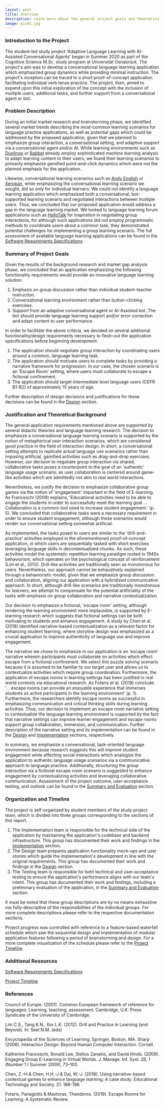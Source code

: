 ```yaml
---
layout: post
title: Overview
description: Learn more about the general project goals and theoretical background.
image: pic01.jpg
---
```


### Introduction to the Project
The student-led study project 'Adaptive Language Learning with AI-Assisted Conversational Agents' began in Summer 2020 as part of the Cognitive Science M.Sc. study program at Universität Osnabrück. The project's aim was to develop a conversational language learning application which emphasized group dynamics while providing minimal instruction. The project's inception can be traced to a short proof-of-concept application facilitating individual verb tense practice. The project, then, aimed to expand upon this initial exploration of the concept with the inclusion of multiple users, additional tasks, and further support from a conversational agent or bot.

### Problem Description
During an initial market research and brainstorming phase, we identified several market trends describing the most-common learning scenarios for language practice applications, as well as potential gaps which could be addressed by the proposed application, given that we planned to emphasize group interaction, a conversational setting, and adaptive support via a conversational agent and/or AI. While learning environments such as [Duolingo](https://www.duolingo.com/) or [Babbel](https://www.babbel.com/) already employ sophisticated machine learning analysis to adapt learning content to their users, we found their learning scenarios to primarily emphasize gamified point-and-click dynamics which were not the planned emphasis for the application.

Likewise, conversational learning scenarios such as [Andy English](https://andychatbot.com/) or [Xeropan](https://xeropan.com/), while emphasizing the conversational learning scenario we sought, did so only for individual learners. We could not identify a language learning application which emphasized both a conversational, bot-supported learning scenario and negotiated interactions between multiple users. Thus, we concluded that our proposed application would address a gap in the language learning market. We looked to language learning forum applications such as [HelloTalk](https://www.hellotalk.com/?lang=en) for inspiration in negotiating group interactions, for although such applications did not employ programmatic methods to coordinate users about a common task, they demonstrated potential challenges for implementing a group learning scenario. The full assessment of available language learning applications can be found in the [Software Requirements Specifications](https://github.com/ALLUOS/ALLUOS.github.io/raw/master/assets/pdfs/software_requirements_specifications.pdf).

### Summary of Project Goals
Given the results of the background research and market gap analysis phase, we concluded that an application emphasizing the following functionality requirements would provide an innovative language learning solution:

1. Emphasis on group discussion rather than individual student-teacher instruction.
2. Conversational learning environment rather than button-clicking exercises.
3. Support from an adaptive conversational agent or AI-Assisted bot. The bot should provide language learning support and/or error correction and adapt content to user performance.

In order to facilitate the above criteria, we decided on several additional functionality/design requirements necessary to flesh-out the application specifications before beginning development.

1. The application should negotiate group interaction by coordinating users around a common, language learning task.
2. The application should motivate users to complete tasks by providing a narrative framework for progression. In our case, the chosen scenario is an 'Escape Room' setting, where users must collaborate to escape a fictional confinement.
3. The application should target intermediate level language users (CEFR B1-B2) of approximately 15 years of age.

Further description of design decisions and justifications for these decisions can be found in the [Design](https://alluos.github.io/2020/05/03/design.html) section.

### Justification and Theoretical Background
The general application requirements mentioned above are supported by several didactic theories and language learning research. The decision to emphasize a conversational language learning scenario is supported by the notion of metaphorical user interaction scenarios, which are considered good practice in the field of interaction design. In short, a conversational setting attempts to replicate actual language use scenarios rather than imposing artificial, gamified activities such as drag-and-drop exercises. However, our decision to negotiate group interaction via shared, collaborative tasks poses a counterpoint to the goal of an 'authentic' language usage scenario, as user collaboration is centered around game-like activities which are admittedly not akin to real world interactions.

Nevertheless, we justify the decision to emphasize collaborative group games via the notion of 'engagement' important in the field of E-learning. As Franceschi (2009) explains, 'Educational activities need to be able to engage the students in order to successfully meet the learning goal … Collaboration is a common tool used to increase student engagement.' (p. 5). We concluded that collaborative tasks were a necessary requirement in order to ensure student engagement, although these scenarios would render our conversational setting somewhat artificial.

As implemented, the tasks posed to users are similar to the 'drill-and-practice' activities employed in the aforementioned proof-of-concept application, in which users are sequentially tasked with short exercises leveraging language skills in decontextualized chunks. As such, these activities model the systematic repetition learning paradigm rooted in 1940s behaviorism, which operates on the psychological concept of reinforcement (Lim et al., 2012). Drill-like activities are traditionally seen as monotonous for users. Nevertheless, our approach cannot be exhaustively explained through a behavioristic model, given that we emphasize group discussion and collaboration, aligning our application with a hybridized communicative approach. In short, although drill-like scenarios are traditionally monotonous for learners, we attempt to compensate for the potential artificiality of the tasks with emphasis on group collaboration and narrative contextualization

Our decision to emphasize a fictional, 'escape room' setting, although rendering the learning environment more implausible, is supported by E-learning research which suggests that fictional settings can be both motivating to students and enhance engagement. A study by Chen et al. (2018) identified narrative-based contextualization as a relevant factor for enhancing student learning, where storyline design was emphasized as a crucial application to improve authenticity of language use and improve engagement.

The narrative we chose to emphasize in our application is an 'escape room' narrative wherein participants must collaborate on activities which effect escape from a fictional confinement. We select this puzzle solving scenario because it is assumed to be familiar to our target user and allows us to contextualize activities which require group coordination. Furthermore, the application of escape rooms in learning settings has been justified in real world contexts via educational research. As Fotaris et al.  (2019) conclude: '... escape rooms can provide an enjoyable experience that immerses students as active participants in the learning environment' (p. 1). Furthermore, the researchers identify escape rooms as successful in emphasizing communication and critical thinking skills during learning activities. Thus, our decision to implement an escape room narrative setting to contextualize the language learning environment is supported by the fact that narrative settings can improve learner engagement and escape rooms support group collaboration, immersion, and communication. Further description of the narrative setting and its implementation can be found in the [Design](https://alluos.github.io/2020/05/03/design.html) and [Implementation](https://alluos.github.io/2020/05/02/implementation.html) sections, respectively.

In summary, we emphasize a conversational, task-oriented language environment because research suggests this will improve student engagement while effecting social interactions which analogize the application to authentic language usage scenarios via a communicative approach to language practice. Additionally, structuring the group interaction via a fictional escape room scenario is suggested to enhance engagement by contextualizing activities and leveraging collaborative communication. Assessment of the project outcome, user-acceptance testing, and outlook can be found in the [Summary and Evaluation](https://alluos.github.io/2020/05/01/evaluation.html) section.

### Organization and Timeline

The project is self-organized by student members of the study project team, which is divided into three groups corresponding to the sections of this report. 

1. The Implementation team is responsible for the technical side of the application by maintaining the application's codebase and backend infrastructure. This group has documented their work and findings in the [Implementation](https://alluos.github.io/2020/05/02/implementation.html) section.
2. The Design team prepares application functionality mock-ups and user stories which guide the implementation's development in line with the original requirements. This group has documented their work and findings in the [Design](https://alluos.github.io/2020/05/03/design.html) section.
3. The Testing team is responsible for both technical and user-acceptance testing to ensure the application's performance aligns with our team's intent. This group has documented their work and findings, including a preliminary evaluation of the application, in the [Summary and Evaluation](https://alluos.github.io/2020/05/01/evaluation.html) section.

It must be noted that these group descriptions are by no means exhaustive nor fully-descriptive of the responsibilities of the individual groups. For more complete descriptions please refer to the respective documentation sections.

Project progress was controlled with reference to a feature-based waterfall schedule which saw the sequential design and implementation of modular application features following a period of brainstorming and design. For a more complete visualization of the schedule please refer to the [Project Timeline](https://github.com/ALLUOS/ALLUOS.github.io/raw/master/assets/pdfs/timeline.pdf).

### Additional Resources
[Software Requirements Specifications](https://github.com/ALLUOS/ALLUOS.github.io/raw/master/assets/pdfs/software_requirements_specifications.pdf)

[Project Timeline](https://github.com/ALLUOS/ALLUOS.github.io/raw/master/assets/pdfs/timeline.pdf)

### References
Council of Europe. (2001). Common European framework of reference for languages:
  Learning, teaching, assessment. Cambridge, U.K: Press Syndicate of the University
  of Cambridge.

Lim C.S., Tang K.N., Kor L.K. (2012). Drill and Practice in Learning (and Beyond). In: Seel N.M. (eds)

Encyclopedia of the Sciences of Learning. Springer, Boston, MA.
  Sharp (2006). Interaction Design: Beyond Human Computer Interaction. Cornell.

Katherine Franceschi, Ronald Lee, Stelios Zanakis, and David Hinds. (2009). Engaging Group E-Learning in Virtual Worlds. J. Manage. Inf. Syst. 26, 1 (Number 1 / Summer 2009), 73–100.

Chen, Z.-H & Chen, H.H.-J & Dai, W.-J. (2018). Using narrative-based contextual games to enhance language learning: A case study. Educational Technology and Society. 21. 186-198.

Fotaris, Panagiotis & Mastoras, Theodoros. (2019). Escape Rooms for Learning: A Systematic Review.
